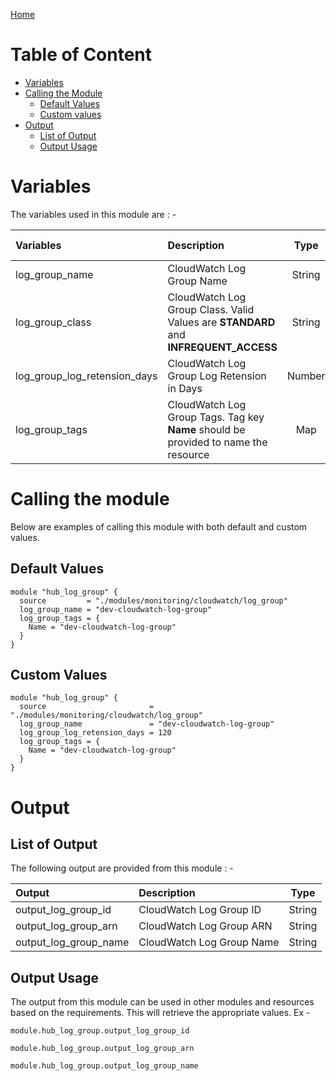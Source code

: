 [Home](../../../../README.md)

# Table of Content

- [Variables](#variables)
- [Calling the Module](#calling-the-module)
    - [Default Values](#default-values)
    - [Custom values](#custom-values)
- [Output](#output)
    - [List of Output](#list-of-output)
    - [Output Usage](#output-usage)

# Variables

The variables used in this module are : -

| Variables | Description | Type | Required | Default Values |
|:----------|:------------|:----:|:--------:|:--------------:|
| log_group_name | CloudWatch Log Group Name | String | Yes | NA |
| log_group_class | CloudWatch Log Group Class. Valid Values are **STANDARD** and **INFREQUENT_ACCESS** | String | No | **STANDARD** |
| log_group_log_retension_days | CloudWatch Log Group Log Retension in Days | Number | No | **90** |
| log_group_tags | CloudWatch Log Group Tags. Tag key **Name** should be provided to name the resource | Map | Yes | NA |

# Calling the module

Below are examples of calling this module with both default and custom values.

## Default Values

```
module "hub_log_group" {
  source         = "./modules/monitoring/cloudwatch/log_group"
  log_group_name = "dev-cloudwatch-log-group"
  log_group_tags = {
    Name = "dev-cloudwatch-log-group"
  }
}
```

## Custom Values

```
module "hub_log_group" {
  source                       = "./modules/monitoring/cloudwatch/log_group"
  log_group_name               = "dev-cloudwatch-log-group"
  log_group_log_retension_days = 120
  log_group_tags = {
    Name = "dev-cloudwatch-log-group"
  }
}
```

# Output

## List of Output
The following output are provided from this module : -

| Output | Description | Type |
|:------ |:------------|:----:|
| output_log_group_id | CloudWatch Log Group ID | String |
| output_log_group_arn | CloudWatch Log Group ARN | String |
| output_log_group_name | CloudWatch Log Group Name | String |

## Output Usage

The output from this module can be used in other modules and resources based on the requirements. This will retrieve the appropriate values. Ex -

```
module.hub_log_group.output_log_group_id
```

```
module.hub_log_group.output_log_group_arn
```

```
module.hub_log_group.output_log_group_name
```